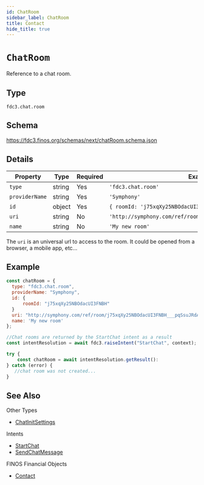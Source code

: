 ```yaml
---
id: ChatRoom
sidebar_label: ChatRoom
title: Contact
hide_title: true
---
```

# `ChatRoom`

Reference to a chat room.

## Type

`fdc3.chat.room`

## Schema

https://fdc3.finos.org/schemas/next/chatRoom.schema.json

## Details

| Property    | Type    | Required | Example Value     |
|-------------|---------|----------|-------------------|
| `type`      | string  | Yes      | `'fdc3.chat.room'`  |
| `providerName`      | string  | Yes       | `'Symphony'`      |
| `id`  | object  | Yes       | `{ roomId: 'j75xqXy25NBOdacUI3FNBH', anyOtherKey: 'abcdef'}` |
| `uri` | string  | No       | `'http://symphony.com/ref/room/j75xqXy25NBOdacUI3FNBH___pqSsuJRdA'`      |
| `name` | string  | No       | `'My new room'`      |

The `uri` is an universal url to access to the room. It could be opened from a browser, a mobile app, etc...

## Example

```js
const chatRoom = {
  type: "fdc3.chat.room",
  providerName: "Symphony",
  id: {
      roomId: "j75xqXy25NBOdacUI3FNBH"
  }
  uri: "http://symphony.com/ref/room/j75xqXy25NBOdacUI3FNBH___pqSsuJRdA",
  name: 'My new room'
};

//Chat rooms are returned by the StartChat intent as a result
const intentResolution = await fdc3.raiseIntent("StartChat", context);

try {
    const chatRoom = await intentResolution.getResult():
} catch (error) {
   //chat room was not created...
}
```

## See Also

Other Types
* [ChatInitSettings](ChatInitSettings)

Intents
- [StartChat](../../intents/ref/StartChat)
- [SendChatMessage](../../intents/ref/SendChatMessage)

FINOS Financial Objects
- [Contact](https://fo.finos.org/docs/objects/contact)
